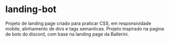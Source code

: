 # landing-bot

Projeto de landing page criado para praticar CSS, em responsividade mobile, alinhamento de divs e tags semanticas.
Projeto inspirado na pagina de bots do discord, com base na landing page da Ballerini.
